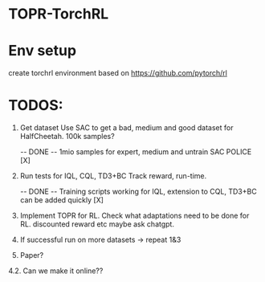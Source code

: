 # TOPR-TorchRL

# Env setup

create torchrl environment based on https://github.com/pytorch/rl


# TODOS:

1. Get dataset
  Use SAC to get a bad, medium and good dataset for HalfCheetah. 100k samples?

    -- DONE -- 1mio samples for expert, medium and untrain SAC POLICE [X]

2. Run tests for IQL, CQL, TD3+BC
  Track reward, run-time.

    -- DONE -- Training scripts working for IQL, extension to CQL, TD3+BC can be added quickly [X]

3. Implement TOPR for RL. Check what adaptations need to be done for RL. discounted reward etc maybe ask chatgpt.


4. If successful run on more datasets -> repeat 1&3
5. Paper?

4.2. Can we make it online??